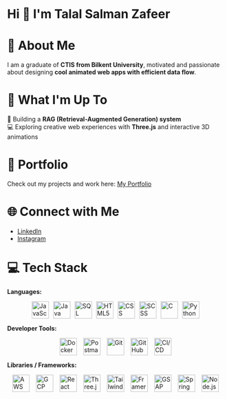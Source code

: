 # Hi 👋 I'm Talal Salman Zafeer

# 💫 **About Me**  
I am a graduate of **CTIS from Bilkent University**, motivated and passionate about designing **cool animated web apps with efficient data flow**.  

# 🚀 **What I'm Up To**  
🤖 Building a **RAG (Retrieval-Augmented Generation) system**  
💻 Exploring creative web experiences with **Three.js** and interactive 3D animations  

# 💼 **Portfolio**  
Check out my projects and work here: [My Portfolio](https://talalsalmanzafeer-delta.vercel.app/)  

# 🌐 **Connect with Me**  
- [LinkedIn](https://www.linkedin.com/in/talal-salman-zafeer-175aab248/)  
- [Instagram](https://www.instagram.com/talal.lalalala/)  

# 💻 **Tech Stack**  

**Languages:**  
<div style="display: flex; justify-content: center; align-items: center; gap: 10px; flex-wrap: wrap;">
  <img src="https://static.vecteezy.com/system/resources/previews/027/127/463/non_2x/javascript-logo-javascript-icon-transparent-free-png.png" width="40" height="40" alt="JavaScript">
  <img src="https://encrypted-tbn0.gstatic.com/images?q=tbn:ANd9GcRIUJCuhhO51qZ0u3QpLPKhT5J52yqgyH6BJA&s" width="40" height="40" alt="Java">
  <img src="https://encrypted-tbn0.gstatic.com/images?q=tbn:ANd9GcRwuqWn7rCVhqZ_pSlxwVUzlZtFWaOMdbm28A&s" width="40" height="40" alt="SQL">
  <img src="https://cdn.jsdelivr.net/gh/devicons/devicon/icons/html5/html5-original.svg" width="40" height="40" alt="HTML5">
  <img src="https://cdn.jsdelivr.net/gh/devicons/devicon/icons/css3/css3-original.svg" width="40" height="40" alt="CSS">
  <img src="https://pluginicons.craft-cdn.com/scssqTY8srJEesn2VFiUV73mUCyRIZsfXfDj2eOY.svg?1528091210" width="40" height="40" alt="SCSS">
  <img src="https://cdn.jsdelivr.net/gh/devicons/devicon/icons/c/c-original.svg" width="40" height="40" alt="C">
  <img src="https://cdn.jsdelivr.net/gh/devicons/devicon/icons/python/python-original.svg" width="40" height="40" alt="Python">
</div>


**Developer Tools:**  
<div style="display: flex; justify-content: center; align-items: center; gap: 15px; flex-wrap: wrap;">
  <img src="https://cdn.jsdelivr.net/gh/devicons/devicon/icons/docker/docker-original.svg" width="40" height="40" alt="Docker">
  <img src="https://w7.pngwing.com/pngs/877/217/png-transparent-postman-logo-tech-companies.png" width="40" height="40" alt="Postman">
  <img src="https://cdn.jsdelivr.net/gh/devicons/devicon/icons/git/git-original.svg" width="40" height="40" alt="Git">
  <img src="https://image.pngaaa.com/357/4882357-middle.png" width="40" height="40" alt="GitHub Actions">
  <img src="https://e7.pngegg.com/pngimages/582/304/png-clipart-logo-computer-icons-circleci-graphics-blueprint-test-page-text-logo.png" width="40" height="40" alt="CI/CD">
</div>

**Libraries / Frameworks:**  
<div style="display: flex; justify-content: center; align-items: center; gap: 15px; flex-wrap: wrap;">
  <img src="https://logos-world.net/wp-content/uploads/2021/08/Amazon-Web-Services-AWS-Logo.png" width="40" height="40" alt="AWS">
  <img src="https://cdn.jsdelivr.net/gh/devicons/devicon/icons/googlecloud/googlecloud-original.svg" width="40" height="40" alt="GCP">
  <img src="https://cdn.jsdelivr.net/gh/devicons/devicon/icons/react/react-original.svg" width="40" height="40" alt="React">
  <img src="https://miro.medium.com/v2/1*m0zrCLd2wY29-jiHaxYsgA.png" width="40" height="40" alt="Three.js">
  <img src="https://getlogovector.com/wp-content/uploads/2021/01/tailwind-css-logo-vector.png" width="40" height="40" alt="TailwindCSS">
  <img src="https://tsh.io/wp-content/uploads/fly-images/32664/framer-motion-logo-1-312x211.png" width="40" height="40" alt="Framer Motion">
  <img src="https://images.seeklogo.com/logo-png/45/1/greensock-gsap-logo-png_seeklogo-458917.png" width="40" height="40" alt="GSAP">
  <img src="https://cdn.jsdelivr.net/gh/devicons/devicon/icons/spring/spring-original.svg" width="40" height="40" alt="Spring Boot">
  <img src="https://cdn.jsdelivr.net/gh/devicons/devicon/icons/nodejs/nodejs-original.svg" width="40" height="40" alt="Node.js">
</div>
